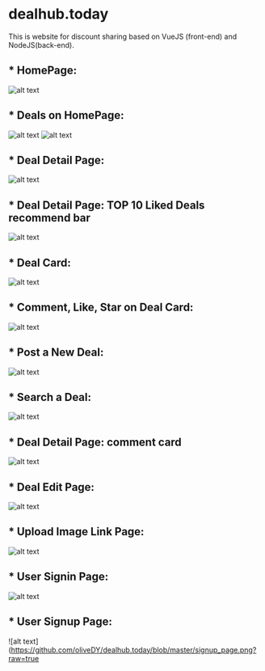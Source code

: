 # dealhub.today
This is website for discount sharing based on VueJS (front-end) and NodeJS(back-end).
## * HomePage:
![alt text](https://github.com/oliveDY/dealhub.today/blob/master/HomePage.png?raw=true)

## * Deals on HomePage:
![alt text](https://github.com/oliveDY/dealhub.today/blob/master/deals_on_homepage1.png?raw=true)
![alt text](https://github.com/oliveDY/dealhub.today/blob/master/deals_on_homepage2.png?raw=true)

## * Deal Detail Page:
![alt text](https://github.com/oliveDY/dealhub.today/blob/master/deal_detailpage.png?raw=true)

## * Deal Detail Page: TOP 10 Liked Deals recommend bar
![alt text](https://github.com/oliveDY/dealhub.today/blob/master/TOP_10_liked_deals.png?raw=true)

## * Deal Card:
![alt text](https://github.com/oliveDY/dealhub.today/blob/master/deal_card.png?raw=true)

## * Comment, Like, Star on Deal Card:
![alt text](https://github.com/oliveDY/dealhub.today/blob/master/dealcard_like_save_comments.png?raw=true)

## * Post a New Deal:
![alt text](https://github.com/oliveDY/dealhub.today/blob/master/post_newdeal.png?raw=true)

## * Search a Deal:
![alt text](https://github.com/oliveDY/dealhub.today/blob/master/searchbar.png?raw=true)

## * Deal Detail Page: comment card
![alt text](https://github.com/oliveDY/dealhub.today/blob/master/comment_card.png?raw=true)

## * Deal Edit Page:
![alt text](https://github.com/oliveDY/dealhub.today/blob/master/deal_editpage.png?raw=true)

## * Upload Image Link Page:
![alt text](https://github.com/oliveDY/dealhub.today/blob/master/imagelink_upload.png?raw=true)

## * User Signin Page:
![alt text](https://github.com/oliveDY/dealhub.today/blob/master/signin_page.png?raw=true)

## * User Signup Page:
![alt text](https://github.com/oliveDY/dealhub.today/blob/master/signup_page.png?raw=true

